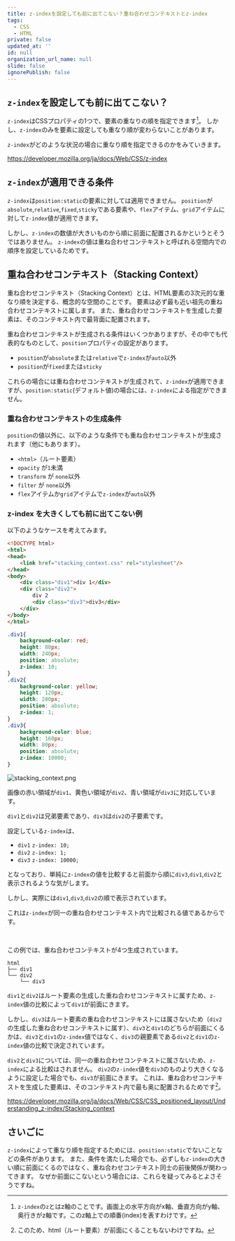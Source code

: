 ```yaml
---
title: z-indexを設定しても前に出てこない？重ね合わせコンテキストとz-index
tags:
  - CSS
  - HTML
private: false
updated_at: ''
id: null
organization_url_name: null
slide: false
ignorePublish: false
---
```

## `z-index`を設定しても前に出てこない？
`z-index`はCSSプロパティの1つで、要素の重なりの順を指定できます[^1]。
しかし、`z-index`のみを要素に設定しても重なり順が変わらないことがあります。

`z-index`がどのような状況の場合に重なり順を指定できるのかをみていきます。

https://developer.mozilla.org/ja/docs/Web/CSS/z-index

## `z-index`が適用できる条件
`z-index`は`position:static`の要素に対しては適用できません。
`position`が`absolute`,`relative`,`fixed`,`sticky`である要素や、`flex`アイテム、`grid`アイテムに対して`z-index`値が適用できます。

しかし、`z-index`の数値が大きいものから順に前面に配置されるかというとそうではありません。
`z-index`の値は重ね合わせコンテキストと呼ばれる空間内での順序を設定しているためです。

## 重ね合わせコンテキスト（Stacking Context）
重ね合わせコンテキスト（Stacking Context）とは、HTML要素の3次元的な重なり順を決定する、概念的な空間のことです。
要素は必ず最も近い祖先の重ね合わせコンテキストに属します。
また、重ね合わせコンテキストを生成した要素は、そのコンテキスト内で最背面に配置されます。

重ね合わせコンテキストが生成される条件はいくつかありますが、その中でも代表的なものとして、`position`プロパティの設定があります。

- `position`が`absolute`または`relative`で`z-index`が`auto`以外
- `position`が`fixed`または`sticky`

これらの場合には重ね合わせコンテキストが生成されて、`z-index`が適用できますが、`position:static`(デフォルト値)の場合には、`z-index`による指定ができません。

### 重ね合わせコンテキストの生成条件
`position`の値以外に、以下のような条件でも重ね合わせコンテキストが生成されます（他にもあります）。
- `<html>`（ルート要素）
- `opacity` が`1`未満
- `transform` が `none`以外
- `filter` が `none`以外
- `flex`アイテムか`grid`アイテムで`z-index`が`auto`以外

### z-index を大きくしても前に出てこない例 
以下のようなケースを考えてみます。
```html
<!DOCTYPE html>
<html>
<head>
    <link href="stacking_context.css" rel="stylesheet"/>
</head>
<body>
    <div class="div1">div 1</div>
    <div class="div2">
        div 2
        <div class="div3">div3</div>
    </div>
</body>
</html>
```
```css
.div1{
    background-color: red;
    height: 80px;
    width: 240px;
    position: absolute;
    z-index: 10;
}
.div2{
    background-color: yellow;
    height: 120px;
    width: 280px;
    position: absolute;
    z-index: 1;
}
.div3{
    background-color: blue;
    height: 160px;
    width: 80px;
    position: absolute;
    z-index: 10000;
}
```
![stacking_context.png](https://qiita-image-store.s3.ap-northeast-1.amazonaws.com/0/3806599/06d2af47-367a-40ac-856e-62a27d352945.png)

画像の赤い領域が`div1`、黄色い領域が`div2`、青い領域が`div3`に対応しています。

`div1`と`div2`は兄弟要素であり、`div3`は`div2`の子要素です。

設定している`z-index`は、
- `div1` `z-index: 10;`
- `div2` `z-index: 1;`
- `div3` `z-index: 10000;`
 
となっており、単純に`z-index`の値を比較すると前面から順に`div3`,`div1`,`div2`と表示されるような気がします。

しかし、実際には`div1`,`div3`,`div2`の順で表示されています。

これは`z-index`が同一の重ね合わせコンテキスト内で比較される値であるからです。

<br/>

この例では、重ね合わせコンテキストが4つ生成されています。
```
html
├── div1
└── div2
    └── div3
```

`div1`と`div2`はルート要素の生成した重ね合わせコンテキストに属すため、`z-index`値の比較によって`div1`が前面にきます。

しかし、`div3`はルート要素の重ね合わせコンテキストには属さないため（`div2`の生成した重ね合わせコンテキストに属す）、`div3`と`div1`のどちらが前面にくるかは、`div3`と`div1`の`z-index`値ではなく、`div3`の親要素である`div2`と`div1`の`z-index`値の比較で決定されています。

`div2`と`div3`については、同一の重ね合わせコンテキストに属さないため、`z-index`による比較はされません。
`div2`の`z-index`値を`div3`のものより大きくなるように設定した場合でも、`div3`が前面にきます。
これは、重ね合わせコンテキストを生成した要素は、そのコンテキスト内で最も奥に配置されるためです[^2]。

https://developer.mozilla.org/ja/docs/Web/CSS/CSS_positioned_layout/Understanding_z-index/Stacking_context

## さいごに
`z-index`によって重なり順を指定するためには、`position:static`でないことなどの条件があります。
また、条件を満たした場合でも、必ずしも`z-index`の大きい順に前面にくるのではなく、重ね合わせコンテキスト同士の前後関係が関わってきます。
なぜか前面にこないという場合には、これらを疑ってみるとよさそうですね。

[^1]: `z-index`の`z`とはz軸のことです。画面上の水平方向がx軸、垂直方向がy軸、奥行きがz軸です。このz軸上での順番(index)を表すわけです。
[^2]:このため、html（ルート要素）が前面にくることもないわけですね。